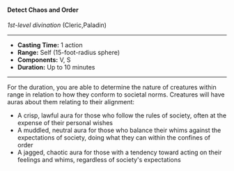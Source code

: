 #### Detect Chaos and Order
*1st-level divination* (Cleric,Paladin)
___
- **Casting Time:** 1 action
- **Range:** Self (15-foot-radius sphere)
- **Components:** V, S
- **Duration:** Up to 10 minutes
---
For the duration, you are able to determine the nature of creatures within range in relation to how they conform to societal norms. Creatures will have auras about them relating to their alignment:

* A crisp, lawful aura for those who follow the rules of society, often at the expense of their personal wishes
* A muddled, neutral aura for those who balance their whims against the expectations of society, doing what they can within the confines of order
* A jagged, chaotic aura for those with a tendency toward acting on their feelings and whims, regardless of society's expectations

